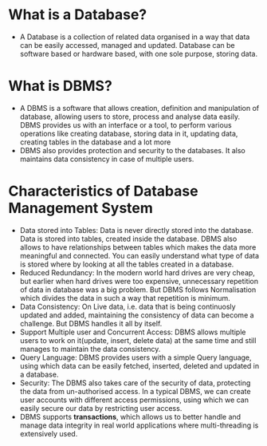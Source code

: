 # What is a Database?

- A Database is a collection of related data organised in a way that data can be easily accessed, managed and updated.
  Database can be software based or hardware based, with one sole purpose, storing data.

# What is DBMS?

- A DBMS is a software that allows creation, definition and manipulation of database, allowing users to store,
  process and analyse data easily. DBMS provides us with an interface or a tool, to perform various operations like
  creating database, storing data in it, updating data, creating tables in the database and a lot more
- DBMS also provides protection and security to the databases. It also maintains data consistency in case of multiple
  users.

# Characteristics of Database Management System

- Data stored into Tables:  Data is never directly stored into the database. Data is stored into tables, created inside
  the database. DBMS also allows to have relationships between tables which makes the data more meaningful and
  connected. You can easily understand what type of data is stored where by looking at all the tables created in a
  database.
- Reduced Redundancy: In the modern world hard drives are very cheap, but earlier when hard drives were too expensive,
  unnecessary repetition of data in database was a big problem. But DBMS follows Normalisation which divides the data in
  such a way that repetition is minimum.
- Data Consistency: On Live data, i.e. data that is being continuosly updated and added, maintaining the consistency of
  data can become a challenge. But DBMS handles it all by itself.
- Support Multiple user and Concurrent Access: DBMS allows multiple users to work on it(update, insert, delete data) at
  the same time and still manages to maintain the data consistency.
- Query Language: DBMS provides users with a simple Query language, using which data can be easily fetched, inserted,
  deleted and updated in a database.
- Security: The DBMS also takes care of the security of data, protecting the data from un-authorised access. In a
  typical
  DBMS, we can create user accounts with different access permissions, using which we can easily secure our data by
  restricting user access.
- DBMS supports **transactions**, which allows us to better handle and manage data integrity in real world applications
  where
  multi-threading is extensively used.